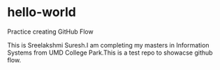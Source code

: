 # hello-world
Practice creating GitHub Flow

This is Sreelakshmi Suresh.I am completing my masters in Information Systems from UMD College Park.This is a test repo to showacse github flow.
